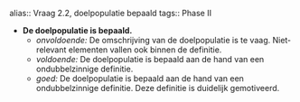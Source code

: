alias:: Vraag 2.2, doelpopulatie bepaald
tags:: Phase II

- **De doelpopulatie is bepaald.**
	- *onvoldoende:* De omschrijving van de doelpopulatie is te vaag. Niet‐relevant elementen vallen ook binnen de definitie.
	- *voldoende:* De doelpopulatie is bepaald aan de hand van een ondubbelzinnige definitie.
	- *goed:* De doelpopulatie is bepaald aan de hand van een ondubbelzinnige definitie. Deze definitie is duidelijk gemotiveerd.